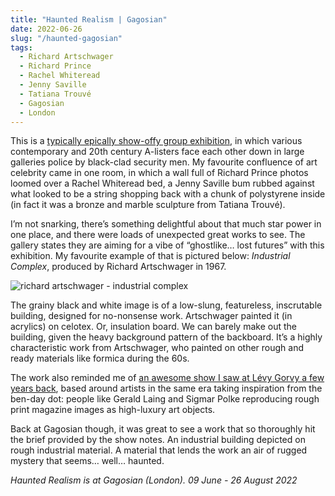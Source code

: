 ```yaml
---
title: "Haunted Realism | Gagosian"
date: 2022-06-26
slug: "/haunted-gagosian"
tags:
  - Richard Artschwager
  - Richard Prince
  - Rachel Whiteread
  - Jenny Saville
  - Tatiana Trouvé
  - Gagosian
  - London
---
```


This is a [typically epically show-offy group exhibition](https://gagosian.com/exhibitions/2022/haunted-realism/), in which various contemporary and 20th century A-listers face each other down in large galleries police by black-clad security men. My favourite confluence of art celebrity came in one room, in which a wall full of Richard Prince photos loomed over a Rachel Whiteread bed, a Jenny Saville bum rubbed against what looked to be a string shopping back with a chunk of polystyrene inside (in fact it was a bronze and marble sculpture from Tatiana Trouvé).

I’m not snarking, there’s something delightful about that much star power in one place, and there were loads of unexpected great works to see. The gallery states they are aiming for a vibe of “ghostlike… lost futures” with this exhibition. My favourite example of that is pictured below: *Industrial Complex*, produced by Richard Artschwager in 1967.

![richard artschwager - industrial complex](/haunted-gagosian-1.jpeg)

The grainy black and white image is of a low-slung, featureless, inscrutable building, designed for no-nonsense work. Artschwager painted it (in acrylics) on celotex. Or, insulation board. We can barely make out the building, given the heavy background pattern of the backboard. It’s a highly characteristic work from Artschwager, who painted on other rough and ready materials like formica during the 60s.

The work also reminded me of [an awesome show I saw at Lévy Gorvy a few years back](/laing-levy-gorvy), based around artists in the same era taking inspiration from the ben-day dot: people like Gerald Laing and Sigmar Polke reproducing rough print magazine images as high-luxury art objects.

Back at Gagosian though, it was great to see a work that so thoroughly hit the brief provided by the show notes. An industrial building depicted on rough industrial material. A material that lends the work  an air of rugged mystery that seems… well… haunted. 

*Haunted Realism is at Gagosian (London). 09 June - 26 August 2022*
